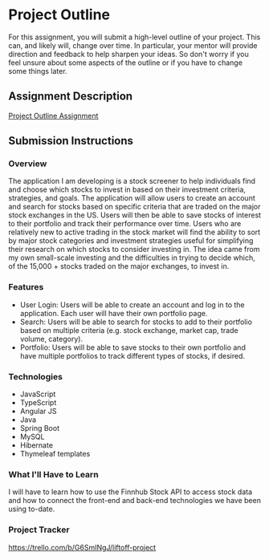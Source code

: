# Project Outline
For this assignment, you will submit a high-level outline of your project. This can, and likely will, change over time. In particular, your mentor will provide direction and feedback to help sharpen your ideas. So don't worry if you feel unsure about some aspects of the outline or if you have to change some things later.

## Assignment Description
[Project Outline Assignment](https://education.launchcode.org/liftoff/modules/assignments/project-outline)

## Submission Instructions

### Overview
The application I am developing is a stock screener to help individuals find and choose which stocks to invest in based on their investment criteria, strategies, and goals. The application will allow users to create an account and search for stocks based on specific criteria that are traded on the major stock exchanges in the US. Users will then be able to save stocks of interest to their portfolio and track their performance over time. Users who are relatively new to active trading in the stock market will find the ability to sort by major stock categories and investment strategies useful for simplifying their research on which stocks to consider investing in. The idea came from my own small-scale investing and the difficulties in trying to decide which, of the 15,000 + stocks traded on the major exchanges, to invest in.

### Features
- User Login: Users will be able to create an account and log in to the application. Each user will have their own portfolio page.
- Search: Users will be able to search for stocks to add to their portfolio based on multiple criteria (e.g. stock exchange, market cap, trade volume, category).
- Portfolio: Users will be able to save stocks to their own portfolio and have multiple portfolios to track different types of stocks, if desired.

### Technologies
- JavaScript
- TypeScript
- Angular JS
- Java
- Spring Boot
- MySQL
- Hibernate
- Thymeleaf templates

### What I'll Have to Learn
I will have to learn how to use the Finnhub Stock API to access stock data and how to connect the front-end and back-end technologies we have been using to-date.

### Project Tracker
https://trello.com/b/G6SmINgJ/liftoff-project
